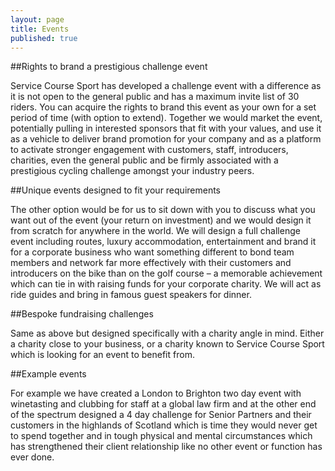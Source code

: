 ```yaml
---
layout: page
title: Events
published: true
---
```


##Rights to brand a prestigious challenge event

Service Course Sport has developed a challenge event with a difference as it is not open to the general public and has a maximum invite list of 30 riders. You can acquire the rights to brand this event as your own for a set period of time (with option to extend). Together we would market the event, potentially pulling in interested sponsors that fit with your values, and use it as a vehicle to deliver brand promotion for your company and as a platform to activate stronger engagement with customers, staff, introducers, charities, even the general public and be firmly associated with a prestigious cycling challenge amongst your industry peers.

##Unique events designed to fit your requirements

The other option would be for us to sit down with you to discuss what you want out of the event (your return on investment) and we would design it from scratch for anywhere in the world. We will design a full challenge event including routes, luxury accommodation, entertainment and brand it for a corporate business who want something different to bond team members and network far more effectively with their customers and introducers on the bike than on the golf course – a memorable achievement which can tie in with raising funds for your corporate charity. We will act as ride guides and bring in famous guest speakers for dinner.

##Bespoke fundraising challenges

Same as above but designed specifically with a charity angle in mind. Either a charity close to your business, or a charity known to Service Course Sport which is looking for an event to benefit from.

##Example events

For example we have created a London to Brighton two day event with winetasting and clubbing for staff at a global law firm and at the other end of the spectrum designed a 4 day challenge for Senior Partners and their customers in the highlands of Scotland which is time they would never get to spend together and in tough physical and mental circumstances which has strengthened their client relationship like no other event or function has ever done.